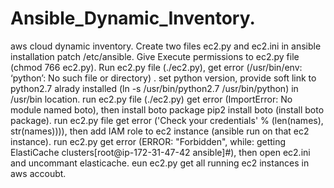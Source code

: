 # Ansible_Dynamic_Inventory.
aws cloud dynamic inventory.
Create two files ec2.py and ec2.ini in ansible installation patch /etc/ansible.
Give Execute permissions to ec2.py file (chmod 766 ec2.py).
Run ec2.py file (./ec2.py), get error (/usr/bin/env: ‘python’: No such file or directory) .
set python version, provide soft link to python2.7 alrady installed (ln -s /usr/bin/python2.7 /usr/bin/python) in /usr/bin location.
run ec2.py file (./ec2.py) get error (ImportError: No module named boto), then install boto package
pip2 install boto (install boto package).
run ec2.py file get error ('Check your credentials' % (len(names), str(names)))), then add IAM role to ec2 instance (ansible run on that ec2 instance).
run ec2.py get error (ERROR: "Forbidden", while: getting ElastiCache clusters[root@ip-172-31-47-42 ansible]#), then open ec2.ini and uncommant elasticache.
eun ec2.py get all running ec2 instances in aws accoubt. 
